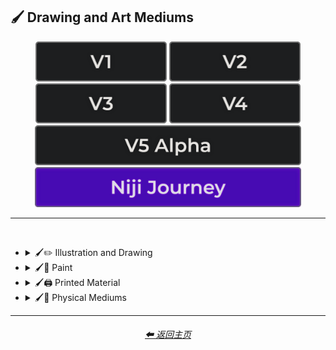 <h2>🖌 Drawing and Art Mediums</h2>

<div align="center">

[<img src="/Images/Repo_Parts/Buttons/Version_Buttons/button_version_V1_inactive.webp?raw=true" alt="MidJourney V1" height="64" />](/Pages/MJ_V1/Style_Pages/Sphere/Drawing_and_Art_Mediums.md)
[<img src="/Images/Repo_Parts/Buttons/Version_Buttons/button_version_V2_inactive.webp?raw=true" alt="MidJourney V2" height="64" />](/Pages/MJ_V2/Style_Pages/Sphere/Drawing_and_Art_Mediums.md)
[<img src="/Images/Repo_Parts/Buttons/Version_Buttons/button_version_V3_inactive.webp?raw=true" alt="MidJourney V3" height="64" />](/Pages/MJ_V3/Style_Pages/Just_The_Style/Drawing_and_Art_Mediums.md)
[<img src="/Images/Repo_Parts/Buttons/Version_Buttons/button_version_V4_inactive.webp?raw=true" alt="MidJourney V4" height="64" />](/Pages/MJ_V4/Style_Pages/Just_The_Style/Drawing_and_Art_Mediums.md)
<br>
[<img src="/Images/Repo_Parts/Buttons/Version_Buttons/button_version_V5_Alpha_inactive_half.webp?raw=true" alt="MidJourney V5" height="64" />](/Pages/MJ_V5/Style_Pages/Just_The_Style/Drawing_and_Art_Mediums.md)
[<img src="/Images/Repo_Parts/Buttons/Version_Buttons/button_version_niji_active_half.webp?raw=true" alt="Niji Journey" height="64" />](/Pages/Niji_Journey/Style_Pages/Drawing_and_Art_Mediums.md)


</div>

<hr>
<br>


- <details><summary>🖌✏ Illustration and Drawing</summary><p>

  - <details><summary>✏🖼 Drawing Types</summary><p><div align="center">

    | Sketch | Drawing | Doodle |
    | :-: | :-: | :-: |
    | <img src="/Images/Niji_Journey/MidJourney_Styles/Drawing.webp?raw=true" width="256" /> | <img src="/Images/Niji_Journey/MidJourney_Styles/Sketch.webp?raw=true" width="256" /> | <img src="/Images/Niji_Journey/MidJourney_Styles/Doodle.webp?raw=true" width="256" /> |

    <br>

    | Stipple |
    | :-: |
    | <img src="/Images/Niji_Journey/MidJourney_Styles/Stipple.webp?raw=true" width="256" /> |

    <br>

    | Illustration | Storybook Illustration |
    | :-: | :-: |
    | <img src="/Images/Niji_Journey/MidJourney_Styles/Illustration.webp?raw=true" width="256" /> | <img src="/Images/Niji_Journey/MidJourney_Styles/Storybook_Illustration.webp?raw=true" width="256" /> |

    <br>

    | Whimsical Illustration |
    | :-: |
    | <img src="/Images/Niji_Journey/MidJourney_Styles/Whimsical_Illustration.webp?raw=true" width="256" /> |

    

  - <details><summary>✏ Pencil and Graphite</summary><p><div align="center">

    | Colored Pencil |
    | :-: |
    | <img src="/Images/Niji_Journey/MidJourney_Styles/Colored_Pencil.webp?raw=true" width="256" /> |

    </div></p></details>


  - <details><summary>✏🖊 Ink</summary><p><div align="center">

    | Ballpoint Pen |
    | :-: |
    | <img src="/Images/Niji_Journey/MidJourney_Styles/Ballpoint_Pen.webp?raw=true" width="256" /> |

    <br>

    | Marker Art |
    | :-: |
    | <img src="/Images/Niji_Journey/MidJourney_Styles/Marker_Art.webp?raw=true" width="256" /> |

    </div></p></details>

  </p></details>


- <details><summary>🖌🎨 Paint</summary><p>

  - <details><summary>🎨🖼 Painting Types</summary><p><div align="center">

    | Painting |
    | :-: |
    | <img src="/Images/Niji_Journey/MidJourney_Styles/Painting.webp?raw=true" width="256" /> |

    <br>

    | Japanese Painting |
    | :-: |
    | <img src="/Images/Niji_Journey/MidJourney_Styles/Japanese_Painting.webp?raw=true" width="256" /> |

    <br>

    | Paper-Marbling |
    | :-: |
    | <img src="/Images/Niji_Journey/MidJourney_Styles/Paper-Marbling.webp?raw=true" width="256" /> |

    </div></p></details>


  - <details><summary>🎨 Paint Types</summary><p><div align="center">

    | Splatter Paint |
    | :-: |
    | <img src="/Images/Niji_Journey/MidJourney_Styles/Splatter_Paint.webp?raw=true" width="256" /> |

    </div></p></details>

  </p></details>


- <details><summary>🖌🖨 Printed Material</summary><p>

  - <details><summary>🖨📄 Print Types</summary><p><div align="center">

    | Comic Book |
    | :-: |
    | <img src="/Images/Niji_Journey/MidJourney_Styles/Comic_Book.webp?raw=true" width="256" /> |

    </div></p></details>


  - <details><summary>🖨🃏 Cards and Stamps</summary><p><div align="center">

    | Pokemon Card | Pokémon Card |
    | :-: | :-: |
    | <img src="/Images/Niji_Journey/MidJourney_Styles/Pokemon_Card.webp?raw=true" width="256" /> | <img src="/Images/Niji_Journey/MidJourney_Styles/Pokemon_Card (2).webp?raw=true" width="256" /> |

    </div></p></details>

  </p></details>


- <details><summary>🖌🎲 Physical Mediums</summary><p>

  - <details><summary>🎲🖼 Framed, Banner, and Decal</summary><p><div align="center">

    | Wall Decal |
    | :-: |
    | <img src="/Images/Niji_Journey/MidJourney_Styles/Wall_Decal.webp?raw=true" width="256" /> |

    </div></p></details>


  - <details><summary>🎲🗿 Carving, Etching, and Modeling</summary><p><div align="center">

    | Bejeweled |
    | :-: |
    | <img src="/Images/Niji_Journey/MidJourney_Styles/Bejeweled.webp?raw=true" width="256" /> |

    <br>

    | Carved Lacquer |
    | :-: |
    | <img src="/Images/Niji_Journey/MidJourney_Styles/Carved_Lacquer.webp?raw=true" width="256" /> |

    </div></p></details>

  - <details><summary>🎲🏺 Pottery and Glass</summary><p><div align="center">

    | Bone China |
    | :-: |
    | <img src="/Images/Niji_Journey/MidJourney_Styles/Bone_China.webp?raw=true" width="256" /> |

    </div></p></details>
  </p></details>
        
<hr>
<div align="center">
    <h6><a href="/README.md">⬅ 返回主页</a></h6>
</div>
